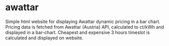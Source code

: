 # awattar
Simple html website for displaying Awattar dynamic pricing in a bar chart. Pricing data is fetched from Awattar (Austria) API, calculated to ct/kWh and displayed in a bar-chart. Cheapest and expensive 3 hours timeslot is calculated and displayed on website.
